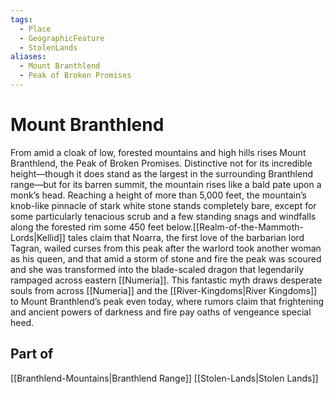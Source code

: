 ```yaml
---
tags:
  - Place
  - GeographicFeature
  - StolenLands
aliases:
  - Mount Branthlend
  - Peak of Broken Promises
---
```

# Mount Branthlend
From amid a cloak of low, forested mountains and high hills rises Mount Branthlend, the Peak of Broken Promises. Distinctive not for its incredible height—though it does stand as the largest in the surrounding Branthlend range—but for its barren summit, the mountain rises like a bald pate upon a monk’s head. Reaching a height of more than 5,000 feet, the mountain’s knob-like pinnacle of stark white stone stands completely bare, except for some particularly tenacious scrub and a few standing snags and windfalls along the forested rim some 450 feet below.[[Realm-of-the-Mammoth-Lords|Kellid]] tales claim that Noarra, the first love of the barbarian lord Tagran, wailed curses from this peak after the warlord took another woman as his queen, and that amid a storm of stone and fire the peak was scoured and she was transformed into the blade-scaled dragon that legendarily rampaged across eastern [[Numeria]]. This fantastic myth draws desperate souls from across [[Numeria]] and the [[River-Kingdoms|River Kingdoms]] to Mount Branthlend’s peak even today, where rumors claim that frightening and ancient powers of darkness and fire pay oaths of vengeance special heed.
## Part of
[[Branthlend-Mountains|Branthlend Range]]
[[Stolen-Lands|Stolen Lands]]